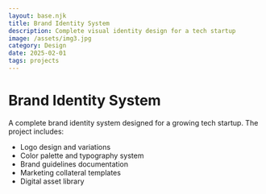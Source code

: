 ```yaml
---
layout: base.njk
title: Brand Identity System
description: Complete visual identity design for a tech startup
image: /assets/img3.jpg
category: Design
date: 2025-02-01
tags: projects
---
```


# Brand Identity System

A complete brand identity system designed for a growing tech startup. The project includes:

- Logo design and variations
- Color palette and typography system
- Brand guidelines documentation
- Marketing collateral templates
- Digital asset library